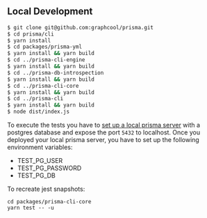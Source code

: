 ## Local Development

```sh
$ git clone git@github.com:graphcool/prisma.git
$ cd prisma/cli
$ yarn install
$ cd packages/prisma-yml
$ yarn install && yarn build
$ cd ../prisma-cli-engine
$ yarn install && yarn build
$ cd ../prisma-db-introspection
$ yarn install && yarn build
$ cd ../prisma-cli-core
$ yarn install && yarn build
$ cd ../prisma-cli
$ yarn install && yarn build
$ node dist/index.js
```

To execute the tests you have to [set up a local prisma server](<https://www.prisma.io/docs/tutorials/deploy-prisma-servers/local-(docker)-meemaesh3k>) with a postgres database and expose the port `5432` to localhost.
Once you deployed your local prisma server, you have to set up the following environment variables:

- TEST_PG_USER
- TEST_PG_PASSWORD
- TEST_PG_DB

To recreate jest snapshots:

```
cd packages/prisma-cli-core
yarn test -- -u
```
